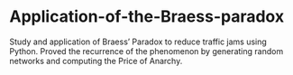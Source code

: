 # Application-of-the-Braess-paradox
Study and application of Braess’ Paradox to reduce traffic jams using Python. Proved the recurrence of the phenomenon by generating random networks and computing the Price of Anarchy. 

